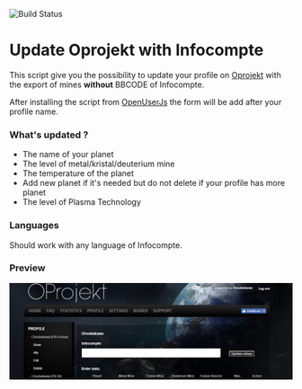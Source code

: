 ![Build Status](https://scrutinizer-ci.com/g/Choubakawa/Update-Oprojekt-with-Infocompte/badges/build.png?b=master)
# Update Oprojekt with Infocompte

This script give you the possibility to update your profile on [Oprojekt] with the export of mines **without** BBCODE of Infocompte.

After installing the script from [OpenUserJs] the form will be add after your profile name.

### What's updated ?

- The name of your planet
- The level of metal/kristal/deuterium mine
- The temperature of the planet
- Add new planet if it's needed but do not delete if your profile has more planet
- The level of Plasma Technology


### Languages

Should work with any language of Infocompte.

### Preview

![form_on_opojekt](/preview/form_on_opojekt.JPG)

[OpenUserJs]: <https://openuserjs.org/scripts/Choubakawa/Export_BBCODE_Ogniter>
[Oprojekt]: <http://en.oprojekt.org/>